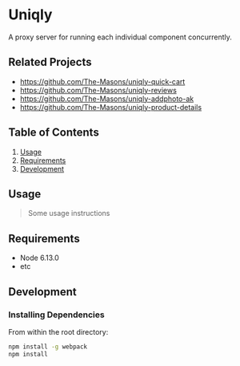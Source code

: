 # Uniqly

A proxy server for running each individual component concurrently.

## Related Projects

  - https://github.com/The-Masons/uniqly-quick-cart
  - https://github.com/The-Masons/uniqly-reviews
  - https://github.com/The-Masons/uniqly-addphoto-ak
  - https://github.com/The-Masons/uniqly-product-details

## Table of Contents

1. [Usage](#Usage)
1. [Requirements](#requirements)
1. [Development](#development)

## Usage

> Some usage instructions

## Requirements

- Node 6.13.0
- etc

## Development

### Installing Dependencies

From within the root directory:

```sh
npm install -g webpack
npm install
```
